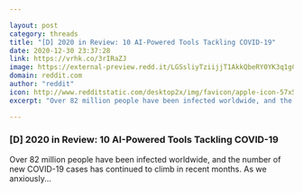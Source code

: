 ```yaml
---

layout: post
category: threads
title: "[D] 2020 in Review: 10 AI-Powered Tools Tackling COVID-19"
date: 2020-12-30 23:37:28
link: https://vrhk.co/3rIRaZJ
image: https://external-preview.redd.it/LGSsliyTziijjT1AkkQbeRY0YK3q1gCxrEKD3mLspsI.jpg?width=400&height=209.42408377&auto=webp&crop=400:209.42408377,smart&s=7c470fe16be395400fbf81255f37a96e3d265fec
domain: reddit.com
author: "reddit"
icon: http://www.redditstatic.com/desktop2x/img/favicon/apple-icon-57x57.png
excerpt: "Over 82 million people have been infected worldwide, and the number of new COVID-19 cases has continued to climb in recent months. As we anxiously..."

---
```


### [D] 2020 in Review: 10 AI-Powered Tools Tackling COVID-19

Over 82 million people have been infected worldwide, and the number of new COVID-19 cases has continued to climb in recent months. As we anxiously...